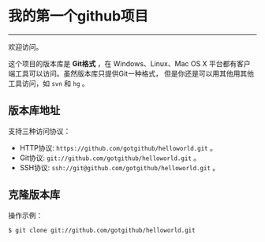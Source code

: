 # 我的第一个github项目
---
欢迎访问。

这个项目的版本库是 **Git格式** ，在 Windows、Linux、Mac OS X
平台都有客户端工具可以访问。虽然版本库只提供Git一种格式，
但是你还是可以用其他用其他工具访问，如 ``svn`` 和 ``hg`` 。

## 版本库地址

支持三种访问协议：

* HTTP协议: `https://github.com/gotgithub/helloworld.git` 。
* Git协议: `git://github.com/gotgithub/helloworld.git` 。
* SSH协议: `ssh://git@github.com/gotgithub/helloworld.git` 。

## 克隆版本库

操作示例：

    $ git clone git://github.com/gotgithub/helloworld.git

